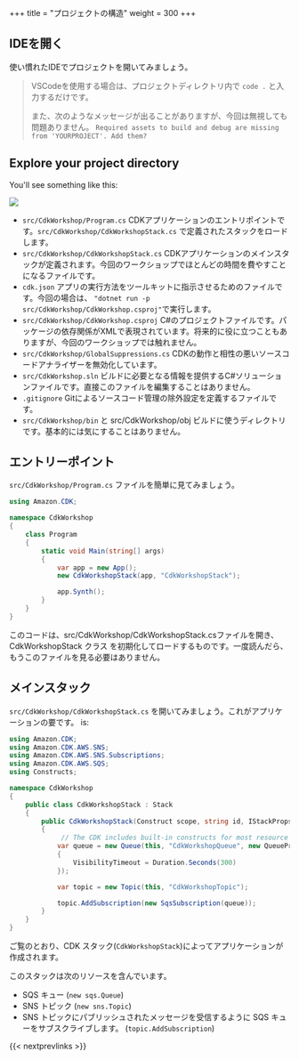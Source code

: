 +++
title = "プロジェクトの構造"
weight = 300
+++

## IDEを開く

使い慣れたIDEでプロジェクトを開いてみましょう。

> VSCodeを使用する場合は、プロジェクトディレクトリ内で `code .` と入力するだけです。
>
> また、次のようなメッセージが出ることがありますが、今回は無視しても問題ありません。 `Required assets to build and debug are missing from 'YOURPROJECT'. Add them?`

## Explore your project directory

You'll see something like this:

![](./structure.png)

* `src/CdkWorkshop/Program.cs` CDKアプリケーションのエントリポイントです。`src/CdkWorkshop/CdkWorkshopStack.cs` で定義されたスタックをロードします。
* `src/CdkWorkshop/CdkWorkshopStack.cs` CDKアプリケーションのメインスタックが定義されます。今回のワークショップでほとんどの時間を費やすことになるファイルです。
* `cdk.json` アプリの実行方法をツールキットに指示させるためのファイルです。今回の場合は、 `"dotnet run -p src/CdkWorkshop/CdkWorkshop.csproj"`で実行します。
* `src/CdkWorkshop/CdkWorkshop.csproj` C#のプロジェクトファイルです。パッケージの依存関係がXMLで表現されています。将来的に役に立つこともありますが、今回のワークショップでは触れません。
* `src/CdkWorkshop/GlobalSuppressions.cs` CDKの動作と相性の悪いソースコードアナライザーを無効化しています。
* `src/CdkWorkshop.sln` ビルドに必要となる情報を提供するC#ソリューションファイルです。直接このファイルを編集することはありません。
* `.gitignore` Gitによるソースコード管理の除外設定を定義するファイルです。
* `src/CdkWorkshop/bin` と src/CdkWorkshop/obj ビルドに使うディレクトリです。基本的には気にすることはありません。

## エントリーポイント

`src/CdkWorkshop/Program.cs` ファイルを簡単に見てみましょう。

```c#
using Amazon.CDK;

namespace CdkWorkshop
{
    class Program
    {
        static void Main(string[] args)
        {
            var app = new App();
            new CdkWorkshopStack(app, "CdkWorkshopStack");

            app.Synth();
        }
    }
}
```

このコードは、src/CdkWorkshop/CdkWorkshopStack.csファイルを開き、 CdkWorkshopStack クラス を初期化してロードするものです。一度読んだら、もうこのファイルを見る必要はありません。

## メインスタック

`src/CdkWorkshop/CdkWorkshopStack.cs` を開いてみましょう。これがアプリケーションの要です。
is:

```cs
using Amazon.CDK;
using Amazon.CDK.AWS.SNS;
using Amazon.CDK.AWS.SNS.Subscriptions;
using Amazon.CDK.AWS.SQS;
using Constructs;

namespace CdkWorkshop
{
    public class CdkWorkshopStack : Stack
    {
        public CdkWorkshopStack(Construct scope, string id, IStackProps props = null) : base(scope, id, props)
        {
             // The CDK includes built-in constructs for most resource types, such as Queues and Topics.
            var queue = new Queue(this, "CdkWorkshopQueue", new QueueProps
            {
                VisibilityTimeout = Duration.Seconds(300)
            });

            var topic = new Topic(this, "CdkWorkshopTopic");

            topic.AddSubscription(new SqsSubscription(queue));
        }
    }
}
```

ご覧のとおり、CDK スタック(`CdkWorkshopStack`)によってアプリケーションが作成されます。

このスタックは次のリソースを含んでいます。

- SQS キュー (`new sqs.Queue`)
- SNS トピック (`new sns.Topic`)
- SNS トピックにパブリッシュされたメッセージを受信するように SQS キューをサブスクライブします。 (`topic.AddSubscription`)

{{< nextprevlinks >}}